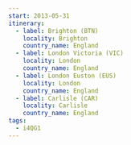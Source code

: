 ```yaml
---
start: 2013-05-31
itinerary:
  - label: Brighton (BTN)
    locality: Brighton
    country_name: England
  - label: London Victoria (VIC)
    locality: London
    country_name: England
  - label: London Euston (EUS)
    locality: London
    country_name: England
  - label: Carlisle (CAR)
    locality: Carlisle
    country_name: England
tags:
  - i4QG1
---
```

